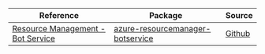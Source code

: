| Reference | Package | Source |
|---|---|---|
|[Resource Management - Bot Service](resourcemanager-botservice-readme.md)|[azure-resourcemanager-botservice](https://repo1.maven.org/maven2/com/azure/resourcemanager/azure-resourcemanager-botservice)|[Github](https://github.com/Azure/azure-sdk-for-java/blob/main/sdk/botservice/azure-resourcemanager-botservice)|
